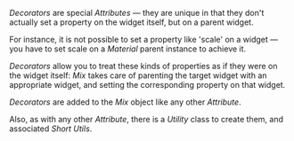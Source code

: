 _Decorators_ are special _Attributes_ &mdash; 
they are unique in that they don't actually set a property
on the widget itself, but on a parent widget.

For instance, it is not possible to set a property like 'scale'
on a widget &mdash; you have to set scale on a _Material_ parent
instance to achieve it.

_Decorators_ allow you to treat these kinds of properties as if
they were on the widget itself: _Mix_ takes care of parenting
the target widget with an appropriate widget, and setting the
corresponding property on that widget.

_Decorators_ are added to the _Mix_ object like any other _Attribute_.

Also, as with any other _Attribute_, there is a _Utility_ class to
create them, and associated _Short Utils_.
